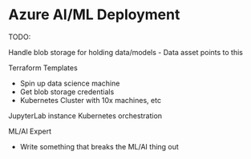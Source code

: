 # Azure AI/ML Deployment

TODO:

Handle blob storage for holding data/models - Data asset points to this

Terraform Templates
- Spin up data science machine
- Get blob storage credentials
- Kubernetes Cluster with 10x machines, etc

JupyterLab instance Kubernetes orchestration

ML/AI Expert
- Write something that breaks the ML/AI thing out
